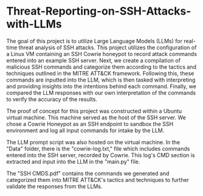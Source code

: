 # Threat-Reporting-on-SSH-Attacks-with-LLMs

The goal of this project is to utilize Large Language Models (LLMs) for real-time threat analysis of SSH attacks. This project utilizes the configuration of a Linux VM containing an SSH Cowrie honeypot to record attack commands entered into an example SSH server. Next, we create a compilation of malicious SSH commands and categorize them according to the tactics and techniques outlined in the MITRE ATT&CK framework. Following this, these commands are inputted into the LLM, which is then tasked with interpreting and providing insights into the intentions behind each command. Finally, we compared the LLM responses with our own interpretation of the commands to verify the accuracy of the results.

The proof of concept for this project was constructed within a Ubuntu virtual machine. This machine served as the host of the SSH server. We chose a Cowrie Honeypot as an SSH endpoint to sandbox the SSH environment and log all input commands for intake by the LLM.

The LLM prompt script was also hosted on the virtual machine. In the "Data" folder, there is the "cowrie-log.txt," file which includes commands entered into the SSH server, recorded by Cowrie. This log's CMD section is extracted and input into the LLM in the "main.py" file.

The "SSH CMDS.pdf" contains the commands we generated and categorized them into MITRE ATT&CK's tactics and techniques to further validate the responses from the LLMs.
